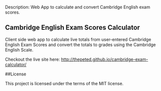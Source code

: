 
Description:  Web App to calculate and convert Cambridge English exam scores.


## Cambridge English Exam Scores Calculator

Client side web app to calculate live totals from user-entered Cambridge English Exam Scores and convert the totals to grades using the Cambridge English Scale.

Checkout the live site here: http://thepeted.github.io/cambridge-exam-calculator/

##License 

This project is licensed under the terms of the MIT license.



